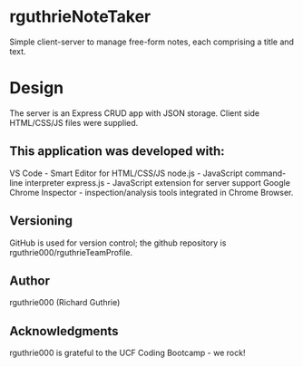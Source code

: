 # rguthrieNoteTaker
Simple client-server to manage free-form notes, each comprising a title and text.

# Design
The server is an Express CRUD app with JSON storage.  Client side HTML/CSS/JS 
files were supplied.

## This application was developed with:
VS Code - Smart Editor for HTML/CSS/JS
node.js - JavaScript command-line interpreter
express.js - JavaScript extension for server support
Google Chrome Inspector - inspection/analysis tools integrated in Chrome Browser.

## Versioning

GitHub is used for version control; the github repository is 
rguthrie000/rguthrieTeamProfile.

## Author
rguthrie000 (Richard Guthrie)

## Acknowledgments
rguthrie000 is grateful to the UCF Coding Bootcamp - we rock!

